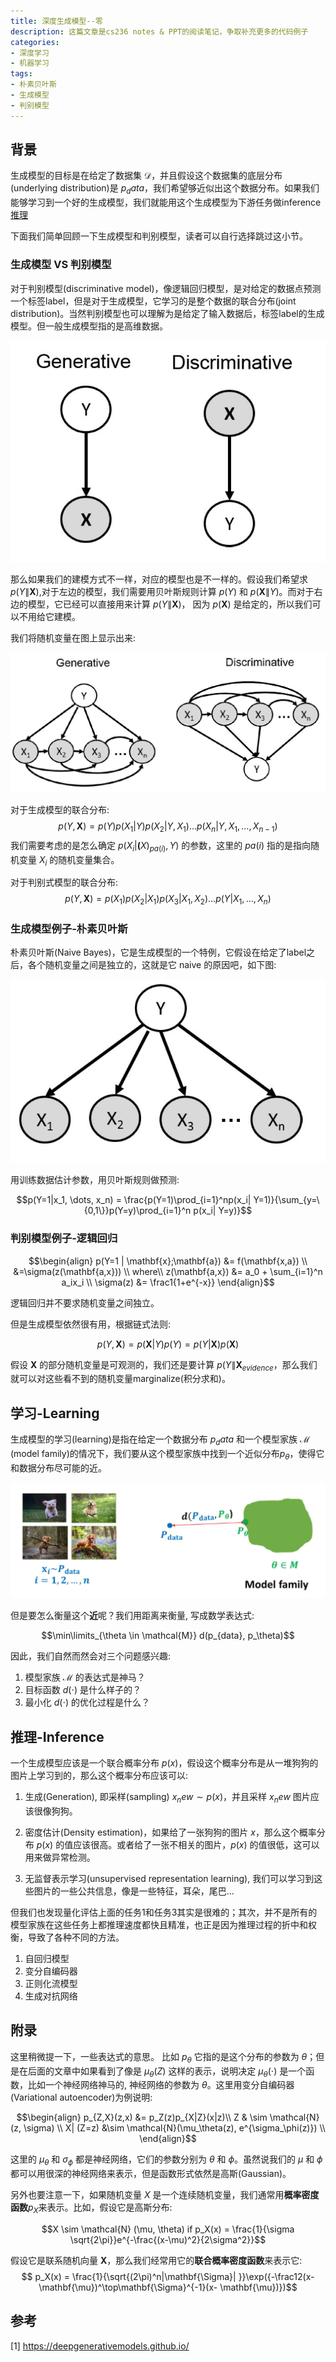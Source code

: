 ```yaml
---
title: 深度生成模型--零
description: 这篇文章是cs236 notes & PPT的阅读笔记，争取补充更多的代码例子
categories:
- 深度学习
- 机器学习
tags:
- 朴素贝叶斯
- 生成模型
- 判别模型
---
```


## 背景
生成模型的目标是在给定了数据集 $\mathcal{D}$，并且假设这个数据集的底层分布(underlying distribution)是 $p_data$，我们希望够近似出这个数据分布。如果我们能够学习到一个好的生成模型，我们就能用这个生成模型为下游任务做inference <a href="#推理">推理</a>


下面我们简单回顾一下生成模型和判别模型，读者可以自行选择跳过这小节。

### 生成模型 VS 判别模型

对于判别模型(discriminative model)，像逻辑回归模型，是对给定的数据点预测一个标签label，但是对于生成模型，它学习的是整个数据的联合分布(joint distribution)。当然判别模型也可以理解为是给定了输入数据后，标签label的生成模型。但一般生成模型指的是高维数据。

![Generative VS Discriminative](/codes/DGM/gen_dis.JPG)

那么如果我们的建模方式不一样，对应的模型也是不一样的。假设我们希望求 $p(Y \| \mathbf{X})$,对于左边的模型，我们需要用贝叶斯规则计算 $p(Y)$ 和 $p(\mathbf{X} \| Y)$。而对于右边的模型，它已经可以直接用来计算 $p(Y \| \mathbf{X})$， 因为 $p(\mathbf{X})$ 是给定的，所以我们可以不用给它建模。

我们将随机变量在图上显示出来:

![Generative VS Discriminative more](/codes/DGM/gen_dis_more.JPG)

对于生成模型的联合分布:
$$p(Y,\mathbf{X}) = p(Y)p(X_1|Y)p(X_2|Y,X_1)...p(X_n|Y, X_1, \dots, X_{n-1})$$
我们需要考虑的是怎么确定 $p(X_i|\mathbf(X)_{pa(i)},Y)$ 的参数，这里的 $pa(i)$ 指的是指向随机变量 $X_i$ 的随机变量集合。

对于判别式模型的联合分布:
$$p(Y,\mathbf{X}) = p(X_1)p(X_2|X_1)p(X_3|X_1,X_2)...p(Y|X_1, \dots, X_n)$$

### 生成模型例子-朴素贝叶斯
朴素贝叶斯(Naive Bayes)，它是生成模型的一个特例，它假设在给定了label之后，各个随机变量之间是独立的，这就是它 naive 的原因吧，如下图:

![naive bayes](/codes/DGM/naive_bayes.JPG)

用训练数据估计参数，用贝叶斯规则做预测:

$$p(Y=1|x_1, \dots, x_n) = \frac{p(Y=1)\prod_{i=1}^np(x_i| Y=1)}{\sum_{y=\{0,1\}}p(Y=y)\prod_{i=1}^n p(x_i| Y=y)}$$

### 判别模型例子-逻辑回归

$$\begin{align}
p(Y=1 | \mathbf{x};\mathbf{a}) &= f(\mathbf{x,a}) \\
&=\sigma(z(\mathbf{a,x})) \\
where\\
z(\mathbf{a,x}) &= a_0 + \sum_{i=1}^n a_ix_i \\
\sigma(z) &= \frac1{1+e^{-x}}
\end{align}$$

逻辑回归并不要求随机变量之间独立。

但是生成模型依然很有用，根据链式法则: 

$$p(Y, \mathbf{X}) = p(\mathbf{X}|Y)p(Y) = p(Y|\mathbf{X})p(\mathbf{X})$$

假设 $\mathbf{X}$ 的部分随机变量是可观测的，我们还是要计算 $p(Y \|\mathbf{X}_{evidence}$，那么我们就可以对这些看不到的随机变量marginalize(积分求和)。


## 学习-Learning
生成模型的学习(learning)是指在给定一个数据分布 $p_data$ 和一个模型家族 $\mathcal{M}$ (model family)的情况下，我们要从这个模型家族中找到一个近似分布$p_\theta$，使得它和数据分布尽可能的近。

![Overview](/codes/DGM/DGM.JPG)

但是要怎么衡量这个**近**呢？我们用距离来衡量,
写成数学表达式:

$$\min\limits_{\theta \in \mathcal{M}} d(p_{data}, p_\theta)$$

因此，我们自然而然会对三个问题感兴趣:
1. 模型家族 $\mathcal{M}$ 的表达式是神马？
2. 目标函数 $d(\cdot)$ 是什么样子的？
3. 最小化 $d(\cdot)$ 的优化过程是什么？

## 推理-Inference
<a name="推理"></a>
一个生成模型应该是一个联合概率分布 $p(x)$，假设这个概率分布是从一堆狗狗的图片上学习到的，那么这个概率分布应该可以:

1. 生成(Generation), 即采样(sampling) $x_new \sim p(x)$，并且采样 $x_new$ 图片应该很像狗狗。

2. 密度估计(Density estimation)，如果给了一张狗狗的图片 $x$，那么这个概率分布 $p(x)$ 的值应该很高。或者给了一张不相关的图片，$p(x)$ 的值很低，这可以用来做异常检测。

3. 无监督表示学习(unsupervised representation learning), 我们可以学习到这些图片的一些公共信息，像是一些特征，耳朵，尾巴...

但我们也发现量化评估上面的任务1和任务3其实是很难的；其次，并不是所有的模型家族在这些任务上都推理速度都快且精准，也正是因为推理过程的折中和权衡，导致了各种不同的方法。

1. 自回归模型
2. 变分自编码器
3. 正则化流模型
4. 生成对抗网络

## 附录

这里稍微提一下，一些表达式的意思。
比如 $p_\theta$ 它指的是这个分布的参数为 $\theta$；但是在后面的文章中如果看到了像是 $\mu_\theta(Z)$ 这样的表示，说明决定 $\mu_\theta(\cdot)$ 是一个函数，比如一个神经网络神马的, 神经网络的参数为 $\theta$。这里用变分自编码器(Variational autoencoder)为例说明:

$$\begin{align} 
p_{Z,X}(z,x) &= p_Z(z)p_{X|Z}(x|z)\\
Z & \sim \mathcal{N} (z, \sigma) \\
X| (Z=z) &\sim \mathcal{N}(\mu_\theta(z), e^{\sigma_\phi(z)}) \\
\end{align}$$

这里的 $\mu_\theta$ 和 $\sigma_\phi$ 都是神经网络，它们的参数分别为 $\theta$ 和 $\phi$。虽然说我们的 $\mu$ 和 $\phi$ 都可以用很深的神经网络来表示，但是函数形式依然是高斯(Gaussian)。

另外也要注意一下，如果随机变量 $X$ 是一个连续随机变量，我们通常用**概率密度函数**$p_X$来表示。比如，假设它是高斯分布:

$$X \sim \mathcal{N} (\mu, \theta) if p_X(x) = \frac{1}{\sigma \sqrt{2\pi}}e^{-\frac{(x-\mu)^2}{2\sigma^2}}$$

假设它是联系随机向量 $\mathbf{X}$，那么我们经常用它的**联合概率密度函数**来表示它:
$$ p_X(x) = \frac{1}{\sqrt{(2\pi)^n|\mathbf{\Sigma}| }}\exp({-\frac12(x- \mathbf{\mu})^\top\mathbf{\Sigma}^{-1}(x- \mathbf{\mu})})$$

## 参考
[1] https://deepgenerativemodels.github.io/